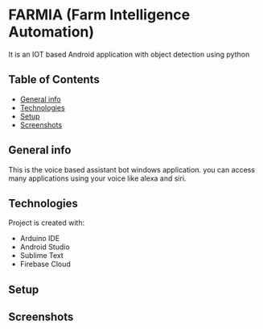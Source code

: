 # FARMIA (Farm Intelligence Automation)
It is an IOT based Android application with object detection using python
## Table of Contents
* [General info](#general-info)
* [Technologies](#technologies)
* [Setup](#setup)
* [Screenshots](#screenshots)

## General info
This is the voice based assistant bot windows application. you can access many applications using your voice like alexa and siri.
	
## Technologies
Project is created with:
* Arduino IDE
* Android Studio
* Sublime Text
* Firebase Cloud

## Setup


## Screenshots
